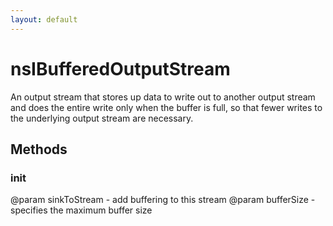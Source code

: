 ```yaml
---
layout: default
---
```


# nsIBufferedOutputStream #

An output stream that stores up data to write out to another output stream
and does the entire write only when the buffer is full, so that fewer writes
to the underlying output stream are necessary.


## Methods ##

### init ###

@param sinkToStream - add buffering to this stream
@param bufferSize   - specifies the maximum buffer size

